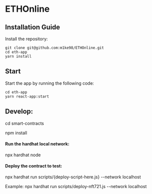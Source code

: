 # ETHOnline

## Installation Guide
Install the repository:
```
git clone git@github.com:m1ke98/ETHOnline.git
cd eth-app
yarn install
```

## Start
Start the app by running the following code:
```
cd eth-app
yarn react-app:start
```
## Develop:

cd smart-contracts

npm install
#### Run the hardhat local network:
npx hardhat node

#### Deploy the contract to test:
npx hardhat run scripts/{deploy-script-here.js} --network localhost

Example:
npx hardhat run scripts/deploy-nft721.js --network localhost

